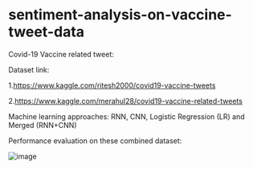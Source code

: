 # sentiment-analysis-on-vaccine-tweet-data

Covid-19 Vaccine related tweet:

Dataset link:

1.https://www.kaggle.com/ritesh2000/covid19-vaccine-tweets

2.https://www.kaggle.com/merahul28/covid19-vaccine-related-tweets

Machine learning approaches: RNN, CNN, Logistic Regression (LR) and Merged (RNN+CNN)

Performance evaluation on these combined dataset:

![image](https://user-images.githubusercontent.com/38380356/125895519-4e4c08c6-74cd-4bef-bb31-2338fb7bc8c8.png)

